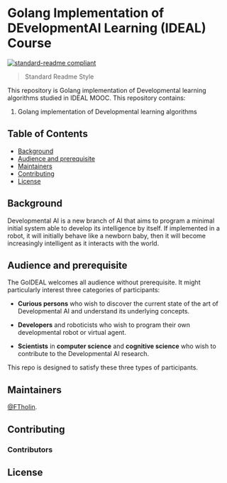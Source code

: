 # Golang Implementation of DEvelopmentAl Learning (IDEAL) Course

[![standard-readme compliant](https://img.shields.io/badge/readme%20style-standard-brightgreen.svg?style=flat-square)](https://github.com/RichardLitt/standard-readme)

> Standard Readme Style

This repository is Golang implementation of Developmental learning algorithms studied in IDEAL MOOC. 
This repository contains:

1. Golang implementation of Developmental learning algorithms

## Table of Contents

- [Background](#background)
- [Audience and prerequisite](#audience-and-prerequisite)
- [Maintainers](#maintainers)
- [Contributing](#contributing)
- [License](#license)

## Background

Developmental AI is a new branch of AI that aims to program a minimal initial system able to develop its intelligence by itself. If implemented in a robot, it will initially behave like a newborn baby, then it will become increasingly intelligent as it interacts with the world.


## Audience and prerequisite
The GoIDEAL  welcomes all audience without prerequisite. It might particularly interest three categories of participants:

- **Curious persons** who wish to discover the current state of the art of Developmental AI and understand its underlying concepts.

- **Developers** and roboticists who wish to program their own developmental robot or virtual agent.
 
- **Scientists** in **computer science** and **cognitive science** who wish to contribute to the Developmental AI research.

This repo is designed to satisfy these three types of participants.



## Maintainers

[@FTholin](https://github.com/FTholin).

## Contributing



### Contributors


## License


